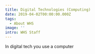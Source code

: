 ```yaml
---
title: Digital Technologies (Computing)
date: 2019-04-02T00:00:00.000Z
tags:
  - About WHS
image: ''
intro: WHS Staff
---
```


In digital tech you use a computer